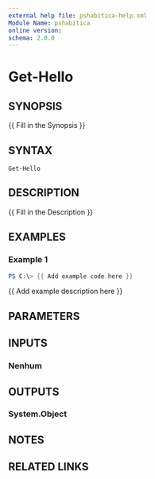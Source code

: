 ```yaml
---
external help file: pshabitica-help.xml
Module Name: pshabitica
online version:
schema: 2.0.0
---
```


# Get-Hello

## SYNOPSIS
{{ Fill in the Synopsis }}

## SYNTAX

```
Get-Hello
```

## DESCRIPTION
{{ Fill in the Description }}

## EXAMPLES

### Example 1
```powershell
PS C:\> {{ Add example code here }}
```

{{ Add example description here }}

## PARAMETERS

## INPUTS

### Nenhum

## OUTPUTS

### System.Object
## NOTES

## RELATED LINKS
